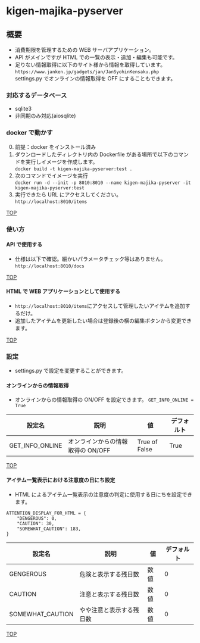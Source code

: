 # kigen-majika-pyserver

## 概要

- 消費期限を管理するための WEB サーバアプリケーション。
- API がメインですが HTML での一覧の表示・追加・編集も可能です。
- 足りない情報取得に以下のサイト様から情報を取得しています。
  `https://www.janken.jp/gadgets/jan/JanSyohinKensaku.php`
  <br>settings.py でオンラインの情報取得を OFF にすることもできます。

### 対応するデータベース

- sqlite3
- 非同期のみ対応(aiosqlite)

### docker で動かす

0. 前提：docker をインストール済み
1. ダウンロードしたディレクトリ内の Dockerfile がある場所で以下のコマンドを実行しイメージを作成します。<br>
   `docker build -t kigen-majika-pyserver:test .`
2. 次のコマンドでイメージを実行<br>
   `docker run -d --init -p 8010:8010 --name kigen-majika-pyserver -it kigen-majika-pyserver:test`
3. 実行できたら URL にアクセスしてください。<br>
   `http://localhost:8010/items`

[TOP](#kigen-majika-pyserver)

### 使い方

#### API で使用する

- 仕様は以下で確認。細かいパラメータチェック等はありません。
  `http://localhost:8010/docs`

[TOP](#kigen-majika-pyserver)

#### HTML で WEB アプリケーションとして使用する

- `http://localhost:8010/items`にアクセスして管理したいアイテムを追加するだけ。
- 追加したアイテムを更新したい場合は登録後の横の編集ボタンから変更できます。

[TOP](#kigen-majika-pyserver)

### 設定

- settings.py で設定を変更することができます。

#### オンラインからの情報取得

- オンラインからの情報取得の ON/OFF を設定できます。
  `GET_INFO_ONLINE = True`

| 設定名          | 説明                              | 値            | デフォルト |
| --------------- | --------------------------------- | ------------- | ---------- |
| GET_INFO_ONLINE | オンラインからの情報取得の ON/OFF | True of False | True       |

[TOP](#kigen-majika-pyserver)

#### アイテム一覧表示における注意度の日にち設定

- HTML によるアイテム一覧表示の注意度の判定に使用する日にちを設定できます。

```
ATTENTION_DISPLAY_FOR_HTML = {
    "DENGEROUS": 0,
    "CAUTION": 30,
    "SOMEWHAT_CAUTION": 183,
}
```

| 設定名           | 説明                     | 値   | デフォルト |
| ---------------- | ------------------------ | ---- | ---------- |
| GENGEROUS        | 危険と表示する残日数     | 数値 | 0          |
| CAUTION          | 注意と表示する残日数     | 数値 | 0          |
| SOMEWHAT_CAUTION | やや注意と表示する残日数 | 数値 | 0          |

[TOP](#kigen-majika-pyserver)
